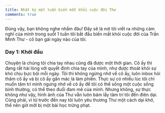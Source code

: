 ```yaml
---
title: Nhật ký một tuần biến mất khỏi cuộc đời Thư
comments: true
---
```


<p class="lead">Đúng vậy, bạn không nghe nhầm đâu! Đây sẽ là nơi tôi viết ra những cảm nghĩ của mình trong suốt 1 tuần tôi bắt đầu biến mất khỏi cuộc đời của Trần Minh Thư - cô bạn gái ngày nào của tôi.</p>

### Day 1: Khởi đầu
Chuyện là chúng tôi chia tay nhau cũng đã được một thời gian. Cô ấy thì đang rất hài lòng với quyết định chia tay của mình, như được thoát khỏi sự khó chịu bực bội mỗi ngày. Tôi thì không ngừng nhớ về cô ấy, luôn inbox hỏi thăm cô ấy và bị cô ấy gắn mác là làm phiền. Thực sự có nhiều lúc tôi chỉ muốn tâm trí mình ngưng nhớ về cô ấy để tôi có thể sống một cuộc sống bình thường, có thể theo đuổi đam mê của mình. Nhưng không, sự thực không như vậy, hình ảnh của Thư vẫn luôn bám lấy tâm trí tôi đến điên dại. Cũng phải, vì từ trước đến nay tôi luôn yêu thương Thư một cách dại khờ, thế nên giờ mới bị một bài học trừng phạt.
